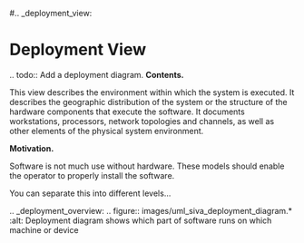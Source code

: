 #.. _deployment_view:

Deployment View
===============

.. todo::
  Add a deployment diagram.
  **Contents.**

  This view describes the environment within which the system is executed.
  It describes the geographic distribution of the system or the structure
  of the hardware components that execute the software. It documents
  workstations, processors, network topologies and channels, as well as
  other elements of the physical system environment.

  **Motivation.**

  Software is not much use without hardware. These models should enable the
  operator to properly install the software.

  You can separate this into different levels...


.. _deployment_overview:
.. figure:: images/uml_siva_deployment_diagram.*
  :alt: Deployment diagram shows which part of software runs on which machine or device
